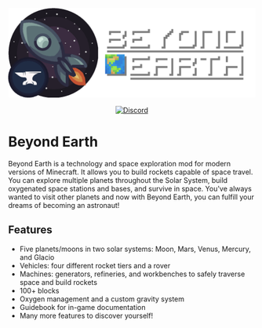 ![graphic](src/main/resources/logo.png)

<a href="https://discord.gg/Xb2nPmN">
  <p align="center">
      <img src="https://img.shields.io/discord/698598471896268931?    color=blue&label=Discord&logo=discord&logoColor=ffffff&style=for-the-badge" alt="Discord" width="191"/> 
  </p>
</a>

# Beyond Earth
Beyond Earth is a technology and space exploration mod for modern versions of Minecraft. It allows you to build rockets capable of space travel. You can explore multiple planets throughout the Solar System, build oxygenated space stations and bases, and survive in space. You've always wanted to visit other planets and now with Beyond Earth, you can fulfill your dreams of becoming an astronaut!

## Features
- Five planets/moons in two solar systems: Moon, Mars, Venus, Mercury, and Glacio
- Vehicles: four different rocket tiers and a rover
- Machines: generators, refineries, and workbenches to safely traverse space and build rockets
- 100+ blocks
- Oxygen management and a custom gravity system
- Guidebook for in-game documentation
- Many more features to discover yourself!
